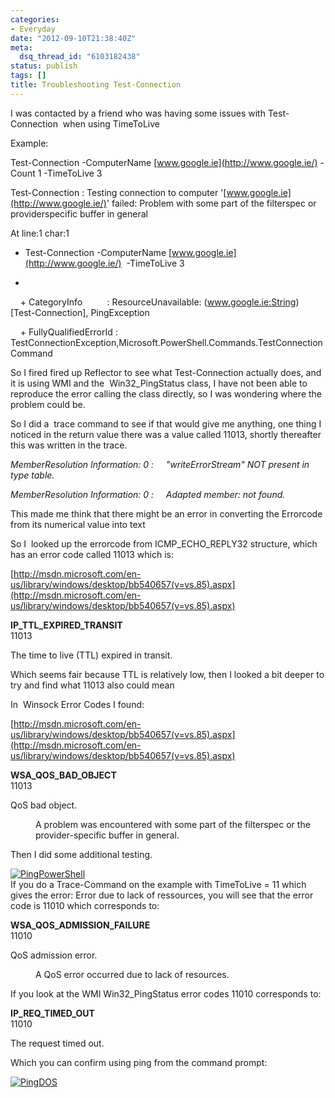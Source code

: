 ```yaml
---
categories:
- Everyday
date: "2012-09-10T21:38:40Z"
meta:
  dsq_thread_id: "6103182438"
status: publish
tags: []
title: Troubleshooting Test-Connection
---
```

I was contacted by a friend who was having some issues with Test-Connection&nbsp; when using TimeToLive

Example:

Test-Connection -ComputerName [www.google.ie](http://www.google.ie/) -Count 1 -TimeToLive 3

Test-Connection : Testing connection to computer '[www.google.ie](http://www.google.ie/)' failed: Problem with some part of the filterspec or providerspecific buffer in general

At line:1 char:1

+ Test-Connection -ComputerName [www.google.ie](http://www.google.ie/)&nbsp; -TimeToLive 3

+ ~~~~~~~~~~~~~~~~~~~~~~~~~~~~~~~~~~~~~~~~~~~~~~~~~~~~~~~~~~

&nbsp;&nbsp;&nbsp; + CategoryInfo&nbsp;&nbsp;&nbsp;&nbsp;&nbsp;&nbsp;&nbsp;&nbsp;&nbsp; : ResourceUnavailable: (www.google.ie:String) [Test-Connection], PingException

&nbsp;&nbsp;&nbsp; + FullyQualifiedErrorId : TestConnectionException,Microsoft.PowerShell.Commands.TestConnectionCommand

So I fired fired up Reflector to see what Test-Connection actually does, and it is using WMI and the&nbsp; Win32\_PingStatus class, I have not been able to reproduce the error calling the class directly, so I was wondering where the problem could be.

So I did a&nbsp; trace command to see if that would give me anything, one thing I noticed in the return value there was a value called 11013, shortly thereafter this was written in the trace.

_MemberResolution Information: 0 :&nbsp;&nbsp;&nbsp;&nbsp; "writeErrorStream" NOT present in type table._

_MemberResolution Information: 0 :&nbsp;&nbsp;&nbsp;&nbsp; Adapted member: not found._

This made me think that there might be an error in converting the Errorcode from its numerical value into text

So I&nbsp; looked up the errorcode from ICMP\_ECHO\_REPLY32 structure, which has an error code called 11013 which is:

[http://msdn.microsoft.com/en-us/library/windows/desktop/bb540657(v=vs.85).aspx](http://msdn.microsoft.com/en-us/library/windows/desktop/bb540657(v=vs.85).aspx)

<dl>
<dt>
<strong>IP_TTL_EXPIRED_TRANSIT</strong> </dt>
<dt>11013 </dt>
<dt></dt>
</dl>

The time to live (TTL) expired in transit.

Which seems fair because TTL is relatively low, then I looked a bit deeper to try and find what 11013 also could mean

In&nbsp; Winsock Error Codes I found:

[http://msdn.microsoft.com/en-us/library/windows/desktop/bb540657(v=vs.85).aspx](http://msdn.microsoft.com/en-us/library/windows/desktop/bb540657(v=vs.85).aspx)

<dl>
<dt>
<strong>WSA_QOS_BAD_OBJECT</strong> </dt>
<dt>11013</dt>
</dl><dl>
<dt>QoS bad object. </dt>
<dd>
<p>A problem was encountered with some part of the filterspec or the provider-specific buffer in general.</p>
</dd>
</dl>

Then I did some additional testing.

[![PingPowerShell](/assets/images/PingPowerShell_thumb.png "PingPowerShell")](http://www.xipher.dk/WordPress/wp-content/uploads/PingPowerShell.png)  
If you do a Trace-Command on the example with TimeToLive = 11 which gives the error: Error due to lack of ressources, you will see that the error code is 11010 which corresponds to:

<dl>
<dt>
<strong>WSA_QOS_ADMISSION_FAILURE</strong> </dt>
<dt>11010</dt>
</dl><dl>
<dt>QoS admission error. </dt>
<dd>
<p>A QoS error occurred due to lack of resources.</p>
</dd>
</dl>

If you look at the WMI Win32\_PingStatus error codes 11010 corresponds to:

<dl>
<dt>
<strong>IP_REQ_TIMED_OUT</strong> </dt>
<dt>11010</dt>
</dl>

The request timed out.

Which you can confirm using ping from the command prompt:

[![PingDOS](/assets/images/PingDOS_thumb.png "PingDOS")](http://www.xipher.dk/WordPress/wp-content/uploads/PingDOS.png)

